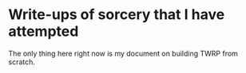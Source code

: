 # Write-ups of sorcery that I have attempted

The only thing here right now is my document on building TWRP from scratch.
